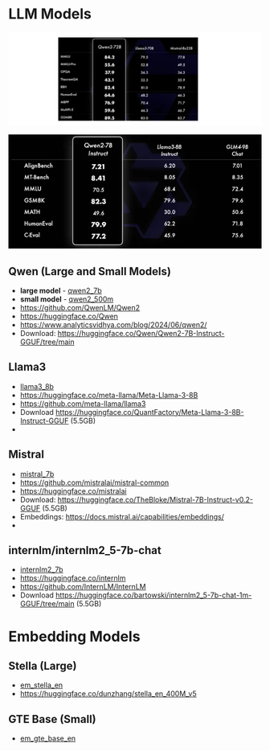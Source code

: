 # LLM Models

![A](imgs/image-56.png)

![B](imgs/qw_1-thumbnail.png)


## Qwen (Large and Small Models)

- **large model** - [qwen2_7b](qwen2_7b/README.md)
- **small model** - [qwen2_500m](qwen2_500m/README.md)
- https://github.com/QwenLM/Qwen2
- https://huggingface.co/Qwen
- https://www.analyticsvidhya.com/blog/2024/06/qwen2/
- Download:  https://huggingface.co/Qwen/Qwen2-7B-Instruct-GGUF/tree/main

## Llama3

- [llama3_8b](llama3_8b/README.md)
- https://huggingface.co/meta-llama/Meta-Llama-3-8B
- https://github.com/meta-llama/llama3
- Download https://huggingface.co/QuantFactory/Meta-Llama-3-8B-Instruct-GGUF (5.5GB)
- 

## Mistral

- [mistral_7b](mistral_7b/README.md)
- https://github.com/mistralai/mistral-common
- https://huggingface.co/mistralai
- Download: https://huggingface.co/TheBloke/Mistral-7B-Instruct-v0.2-GGUF (5.5GB)
- Embeddings: https://docs.mistral.ai/capabilities/embeddings/
- 

## internlm/internlm2_5-7b-chat

- [internlm2_7b](internlm2_7b/README.md)
- https://huggingface.co/internlm
- https://github.com/InternLM/InternLM
- Download https://huggingface.co/bartowski/internlm2_5-7b-chat-1m-GGUF/tree/main (5.5GB)


# Embedding Models

## Stella (Large)

- [em_stella_en](em_stella_en/README.md)
- https://huggingface.co/dunzhang/stella_en_400M_v5

## GTE Base (Small)

- [em_gte_base_en](em_gte_base_en/README.md)

